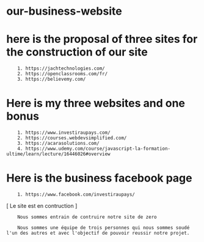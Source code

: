 # our-business-website

# here is the proposal of three sites for the construction of our site

        1. https://jachtechnologies.com/
        2. https://openclassrooms.com/fr/
        3. https://believemy.com/

# Here is my three websites and one bonus

        1. https://www.investiraupays.com/
        2. https://courses.webdevsimplified.com/
        3. https://acarasolutions.com/
        4. https://www.udemy.com/course/javascript-la-formation-ultime/learn/lecture/16446026#overview

# Here is the business facebook page

        1. https://www.facebook.com/investiraupays/

[ Le site est en contruction ]

        Nous sommes entrain de contruire notre site de zero

        Nous sommes une équipe de trois personnes qui nous sommes soudé l'un des autres et avec l'objectif de pouvoir reussir notre projet.
